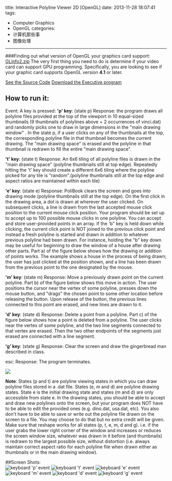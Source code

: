 title: Interactive Polyline Viewer 2D [OpenGL]
date: 2013-11-28 18:07:41
tags:
  - Computer Graphics
  - OpenGL
categories:
  - 计算机那些事
  - 图像处理
---

###Finding out what version of OpenGL your graphics card support: [GLinfo2.zip](https://dn-myblog.qbox.me/demo/ComputerGraphics/GLinfo2.zip)
The very first thing you need to do is determine if your video card can support GPU programming. Specifically, you are looking to see if your graphic card supports OpenGL version **4.1** or later.

[See the Source Code](https://github.com/zhouhao/CS543-Computer-Graphics-Course-Project/tree/master/HW1)
[Download the Executive program](https://dn-myblog.qbox.me/demo/ComputerGraphics/Interactive_Polyline_Viewer_2D.zip)
<!-- more -->
## How to run it:
Event: A key is pressed:
**'p' key**: (state p) Response: the program draws all polyline files provided at the top of the viewport in 10 equal-sized thumbnails (9 thumbnails of polylines above + 2 occurrences of vinci.dat) and randomly picks one to draw in large dimensions in the "main drawing window" . In the state p, if a user clicks on any of the thumbnails at the top, the corresponding polyline file in that thumbnail becomes the current drawing. The "main drawing space" is erased and the polyline in that thumbnail is redrawn to fill the entire "main drawing space".

**'t' key**: (state t) Response: An 6x6 tiling of all polyline files is drawn in the "main drawing space" (polyline thumbnails still at top edge). Repeatedly hitting the 't' key should create a different 6x6 tiling where the polyline picked for any tile is "random".(polyline thumbnails still at the top edge and aspect ratios are maintained within each tile)

**'e' key**: (state e) Response: PoliBook clears the screen and goes into drawing mode (polyline thumbnails still at the top edge). On the first click in the drawing area, a dot is drawn at wherever the user clicked. On subsequent clicks, a line is drawn from the last accepted mouse click position to the current mouse click position. Your program should be set up to accept up to 100 possible mouse clicks in one polyline. You can accept and store user-provided points in an array. If the 'b" key is held down while clicking, the current click point is NOT joined to the previous click point and instead a fresh polyline is started and drawn in addition to whatever previous polyline had been drawn. For instance, holding the "b" key down may be useful for beginning to draw the window of a house after drawing other parts. Part a) of the figure below shows how the drawing or addition of points works. The example shows a house in the process of being drawn; the user has just clicked at the position shown, and a line has been drawn from the previous point to the one designated by the mouse.

**'m' key**: (state m) Response: Move a previously drawn point on the current polyline. Part b) of the figure below shows this move in action. The user positions the cursor near the vertex of some polyline, presses down the mouse button, and "drags" the chosen point to some other location before releasing the button. Upon release of the button, the previous lines connected to this point are erased, and new lines are drawn to it.

**'d' key**: (state d) Response: Delete a point from a polyline. Part c) of the figure below shows how a point is deleted from a polyline. The user clicks near the vertex of some polyline, and the two line segments connected to that vertex are erased. Then the two other endpoints of the segments just erased are connected with a line segment.

**'g' key**: (state g) Response: Clear the screen and draw the gingerbread man described in class.

esc: Response: The program terminates.

![](https://dn-myblog.qbox.me/img/blog/OpenGL/polyline_drawing.jpg)

**Note**: States (p and t) are polyline viewing states in which you can draw polyline files stored in a .dat file. States (e, m and d) are polyline drawing states. State e is the initial drawing state and states (m and d) are only accessible from state e. In the drawing states, you should be able to accept and draw new polylines onto the screen, but your program does NOT have to be able to edit the provided ones (e.g. dino.dat, usa.dat, etc). You also don't have to be able to save or write out the polyline file drawn on the screen to a file. You may choose to do that but no extra credit will be given. Make sure that reshape works for all states (p, t, e, m, d and g). i.e. if the user grabs the lower right corner of the window and increases or reduces the screen window size, whatever was drawn in it before (and thumbnails) is redrawn to the largest possible size, without distortion (i.e. always maintain correct aspect ratio for each polyline file when drawn either as thumbnails or in the main drawing window).

##Screen Shots:  
![keyboard 'p' event](https://dn-myblog.qbox.me/img/blog/OpenGL/hw1/1.PNG "keyboard 'p' event")
![keyboard 't' event](https://dn-myblog.qbox.me/img/blog/OpenGL/hw1/2.PNG "keyboard 't' event")
![keyboard 'e' event](https://dn-myblog.qbox.me/img/blog/OpenGL/hw1/3.PNG "keyboard 'e' event")
![keyboard 'm' event](https://dn-myblog.qbox.me/img/blog/OpenGL/hw1/4.PNG "keyboard 'm' event")
![keyboard 'd' event](https://dn-myblog.qbox.me/img/blog/OpenGL/hw1/5.PNG "keyboard 'd' event")
![keyboard 'g' event](https://dn-myblog.qbox.me/img/blog/OpenGL/hw1/6.PNG "keyboard 'g' event")
